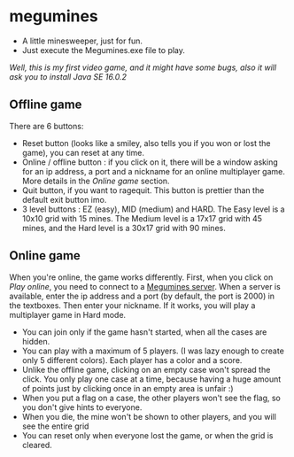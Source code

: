 # megumines
- A little minesweeper, just for fun.
- Just execute the Megumines.exe file to play.

*Well, this is my first video game, and it might have some bugs, also it will ask you to install Java SE 16.0.2*

## Offline game
There are 6 buttons:
- Reset button (looks like a smiley, also tells you if you won or lost the game), you can reset at any time.
- Online / offline button : if you click on it, there will be a window asking for an ip address, a port and a nickname for an online multiplayer game. More details in the *Online game* section.
- Quit button, if you want to ragequit. This button is prettier than the default exit button imo.
- 3 level buttons : EZ (easy), MID (medium) and HARD. The Easy level is a 10x10 grid with 15 mines. The Medium level is a 17x17 grid with 45 mines, and the Hard level is a 30x17 grid with 90 mines.

## Online game
When you're online, the game works differently.
First, when you click on *Play online*, you need to connect to a [Megumines server](https://github.com/GabrielMicoud/megumines-server). When a server is available, enter the ip address and a port (by default, the port is 2000) in the textboxes. Then enter your nickname. If it works, you will play a multiplayer game in Hard mode. 

- You can join only if the game hasn't started, when all the cases are hidden.
- You can play with a maximum of 5 players. (I was lazy enough to create only 5 different colors). Each player has a color and a score.
- Unlike the offline game, clicking on an empty case won't spread the click. You only play one case at a time, because having a huge amount of points just by clicking once in an empty area is unfair :)
- When you put a flag on a case, the other players won't see the flag, so you don't give hints to everyone.
- When you die, the mine won't be shown to other players, and you will see the entire grid
- You can reset only when everyone lost the game, or when the grid is cleared.
